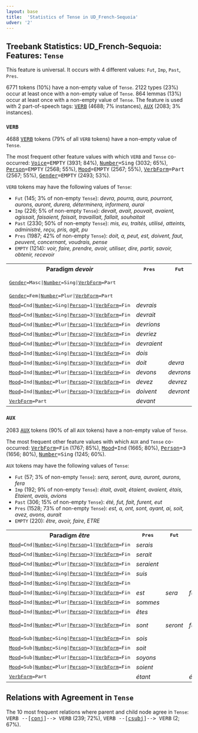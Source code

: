```yaml
---
layout: base
title:  'Statistics of Tense in UD_French-Sequoia'
udver: '2'
---
```


## Treebank Statistics: UD_French-Sequoia: Features: `Tense`

This feature is universal.
It occurs with 4 different values: `Fut`, `Imp`, `Past`, `Pres`.

6771 tokens (10%) have a non-empty value of `Tense`.
2122 types (23%) occur at least once with a non-empty value of `Tense`.
864 lemmas (13%) occur at least once with a non-empty value of `Tense`.
The feature is used with 2 part-of-speech tags: <tt><a href="fr_sequoia-pos-VERB.html">VERB</a></tt> (4688; 7% instances), <tt><a href="fr_sequoia-pos-AUX.html">AUX</a></tt> (2083; 3% instances).

### `VERB`

4688 <tt><a href="fr_sequoia-pos-VERB.html">VERB</a></tt> tokens (79% of all `VERB` tokens) have a non-empty value of `Tense`.

The most frequent other feature values with which `VERB` and `Tense` co-occurred: <tt><a href="fr_sequoia-feat-Voice.html">Voice</a></tt><tt>=EMPTY</tt> (3931; 84%), <tt><a href="fr_sequoia-feat-Number.html">Number</a></tt><tt>=Sing</tt> (3032; 65%), <tt><a href="fr_sequoia-feat-Person.html">Person</a></tt><tt>=EMPTY</tt> (2568; 55%), <tt><a href="fr_sequoia-feat-Mood.html">Mood</a></tt><tt>=EMPTY</tt> (2567; 55%), <tt><a href="fr_sequoia-feat-VerbForm.html">VerbForm</a></tt><tt>=Part</tt> (2567; 55%), <tt><a href="fr_sequoia-feat-Gender.html">Gender</a></tt><tt>=EMPTY</tt> (2493; 53%).

`VERB` tokens may have the following values of `Tense`:

* `Fut` (145; 3% of non-empty `Tense`): <em>devra, pourra, aura, pourront, aurons, auront, durera, déterminera, informera, aurai</em>
* `Imp` (226; 5% of non-empty `Tense`): <em>devait, avait, pouvait, avaient, agissait, faisaient, faisait, travaillait, fallait, souhaitait</em>
* `Past` (2330; 50% of non-empty `Tense`): <em>mis, eu, traités, utilisé, atteints, administré, reçu, pris, agit, pu</em>
* `Pres` (1987; 42% of non-empty `Tense`): <em>doit, a, peut, est, doivent, faut, peuvent, concernant, voudrais, pense</em>
* `EMPTY` (1214): <em>voir, faire, prendre, avoir, utiliser, dire, partir, savoir, obtenir, recevoir</em>

<table>
  <tr><th>Paradigm <i>devoir</i></th><th><tt>Pres</tt></th><th><tt>Fut</tt></th><th><tt>Past</tt></th><th><tt>Imp</tt></th></tr>
  <tr><td><tt><tt><a href="fr_sequoia-feat-Gender.html">Gender</a></tt><tt>=Masc</tt>|<tt><a href="fr_sequoia-feat-Number.html">Number</a></tt><tt>=Sing</tt>|<tt><a href="fr_sequoia-feat-VerbForm.html">VerbForm</a></tt><tt>=Part</tt></tt></td><td></td><td></td><td><em>dû, du</em></td><td></td></tr>
  <tr><td><tt><tt><a href="fr_sequoia-feat-Gender.html">Gender</a></tt><tt>=Fem</tt>|<tt><a href="fr_sequoia-feat-Number.html">Number</a></tt><tt>=Plur</tt>|<tt><a href="fr_sequoia-feat-VerbForm.html">VerbForm</a></tt><tt>=Part</tt></tt></td><td></td><td></td><td><em>dues</em></td><td></td></tr>
  <tr><td><tt><tt><a href="fr_sequoia-feat-Mood.html">Mood</a></tt><tt>=Cnd</tt>|<tt><a href="fr_sequoia-feat-Number.html">Number</a></tt><tt>=Sing</tt>|<tt><a href="fr_sequoia-feat-Person.html">Person</a></tt><tt>=1</tt>|<tt><a href="fr_sequoia-feat-VerbForm.html">VerbForm</a></tt><tt>=Fin</tt></tt></td><td><em>devrais</em></td><td></td><td></td><td></td></tr>
  <tr><td><tt><tt><a href="fr_sequoia-feat-Mood.html">Mood</a></tt><tt>=Cnd</tt>|<tt><a href="fr_sequoia-feat-Number.html">Number</a></tt><tt>=Sing</tt>|<tt><a href="fr_sequoia-feat-Person.html">Person</a></tt><tt>=3</tt>|<tt><a href="fr_sequoia-feat-VerbForm.html">VerbForm</a></tt><tt>=Fin</tt></tt></td><td><em>devrait</em></td><td></td><td></td><td></td></tr>
  <tr><td><tt><tt><a href="fr_sequoia-feat-Mood.html">Mood</a></tt><tt>=Cnd</tt>|<tt><a href="fr_sequoia-feat-Number.html">Number</a></tt><tt>=Plur</tt>|<tt><a href="fr_sequoia-feat-Person.html">Person</a></tt><tt>=1</tt>|<tt><a href="fr_sequoia-feat-VerbForm.html">VerbForm</a></tt><tt>=Fin</tt></tt></td><td><em>devrions</em></td><td></td><td></td><td></td></tr>
  <tr><td><tt><tt><a href="fr_sequoia-feat-Mood.html">Mood</a></tt><tt>=Cnd</tt>|<tt><a href="fr_sequoia-feat-Number.html">Number</a></tt><tt>=Plur</tt>|<tt><a href="fr_sequoia-feat-Person.html">Person</a></tt><tt>=2</tt>|<tt><a href="fr_sequoia-feat-VerbForm.html">VerbForm</a></tt><tt>=Fin</tt></tt></td><td><em>devriez</em></td><td></td><td></td><td></td></tr>
  <tr><td><tt><tt><a href="fr_sequoia-feat-Mood.html">Mood</a></tt><tt>=Cnd</tt>|<tt><a href="fr_sequoia-feat-Number.html">Number</a></tt><tt>=Plur</tt>|<tt><a href="fr_sequoia-feat-Person.html">Person</a></tt><tt>=3</tt>|<tt><a href="fr_sequoia-feat-VerbForm.html">VerbForm</a></tt><tt>=Fin</tt></tt></td><td><em>devraient</em></td><td></td><td></td><td></td></tr>
  <tr><td><tt><tt><a href="fr_sequoia-feat-Mood.html">Mood</a></tt><tt>=Ind</tt>|<tt><a href="fr_sequoia-feat-Number.html">Number</a></tt><tt>=Sing</tt>|<tt><a href="fr_sequoia-feat-Person.html">Person</a></tt><tt>=1</tt>|<tt><a href="fr_sequoia-feat-VerbForm.html">VerbForm</a></tt><tt>=Fin</tt></tt></td><td><em>dois</em></td><td></td><td></td><td></td></tr>
  <tr><td><tt><tt><a href="fr_sequoia-feat-Mood.html">Mood</a></tt><tt>=Ind</tt>|<tt><a href="fr_sequoia-feat-Number.html">Number</a></tt><tt>=Sing</tt>|<tt><a href="fr_sequoia-feat-Person.html">Person</a></tt><tt>=3</tt>|<tt><a href="fr_sequoia-feat-VerbForm.html">VerbForm</a></tt><tt>=Fin</tt></tt></td><td><em>doit</em></td><td><em>devra</em></td><td></td><td><em>devait</em></td></tr>
  <tr><td><tt><tt><a href="fr_sequoia-feat-Mood.html">Mood</a></tt><tt>=Ind</tt>|<tt><a href="fr_sequoia-feat-Number.html">Number</a></tt><tt>=Plur</tt>|<tt><a href="fr_sequoia-feat-Person.html">Person</a></tt><tt>=1</tt>|<tt><a href="fr_sequoia-feat-VerbForm.html">VerbForm</a></tt><tt>=Fin</tt></tt></td><td><em>devons</em></td><td><em>devrons</em></td><td></td><td></td></tr>
  <tr><td><tt><tt><a href="fr_sequoia-feat-Mood.html">Mood</a></tt><tt>=Ind</tt>|<tt><a href="fr_sequoia-feat-Number.html">Number</a></tt><tt>=Plur</tt>|<tt><a href="fr_sequoia-feat-Person.html">Person</a></tt><tt>=2</tt>|<tt><a href="fr_sequoia-feat-VerbForm.html">VerbForm</a></tt><tt>=Fin</tt></tt></td><td><em>devez</em></td><td><em>devrez</em></td><td></td><td></td></tr>
  <tr><td><tt><tt><a href="fr_sequoia-feat-Mood.html">Mood</a></tt><tt>=Ind</tt>|<tt><a href="fr_sequoia-feat-Number.html">Number</a></tt><tt>=Plur</tt>|<tt><a href="fr_sequoia-feat-Person.html">Person</a></tt><tt>=3</tt>|<tt><a href="fr_sequoia-feat-VerbForm.html">VerbForm</a></tt><tt>=Fin</tt></tt></td><td><em>doivent</em></td><td><em>devront</em></td><td></td><td><em>devaient</em></td></tr>
  <tr><td><tt><tt><a href="fr_sequoia-feat-VerbForm.html">VerbForm</a></tt><tt>=Part</tt></tt></td><td><em>devant</em></td><td></td><td></td><td></td></tr>
</table>

### `AUX`

2083 <tt><a href="fr_sequoia-pos-AUX.html">AUX</a></tt> tokens (90% of all `AUX` tokens) have a non-empty value of `Tense`.

The most frequent other feature values with which `AUX` and `Tense` co-occurred: <tt><a href="fr_sequoia-feat-VerbForm.html">VerbForm</a></tt><tt>=Fin</tt> (1767; 85%), <tt><a href="fr_sequoia-feat-Mood.html">Mood</a></tt><tt>=Ind</tt> (1665; 80%), <tt><a href="fr_sequoia-feat-Person.html">Person</a></tt><tt>=3</tt> (1656; 80%), <tt><a href="fr_sequoia-feat-Number.html">Number</a></tt><tt>=Sing</tt> (1245; 60%).

`AUX` tokens may have the following values of `Tense`:

* `Fut` (57; 3% of non-empty `Tense`): <em>sera, seront, aura, auront, aurons, fera</em>
* `Imp` (192; 9% of non-empty `Tense`): <em>était, avait, étaient, avaient, étais, Etaient, avais, avions</em>
* `Past` (306; 15% of non-empty `Tense`): <em>été, fut, fait, furent, eut</em>
* `Pres` (1528; 73% of non-empty `Tense`): <em>est, a, ont, sont, ayant, ai, soit, avez, avons, aurait</em>
* `EMPTY` (220): <em>être, avoir, faire, ETRE</em>

<table>
  <tr><th>Paradigm <i>être</i></th><th><tt>Pres</tt></th><th><tt>Fut</tt></th><th><tt>Past</tt></th><th><tt>Imp</tt></th></tr>
  <tr><td><tt><tt><a href="fr_sequoia-feat-Mood.html">Mood</a></tt><tt>=Cnd</tt>|<tt><a href="fr_sequoia-feat-Number.html">Number</a></tt><tt>=Sing</tt>|<tt><a href="fr_sequoia-feat-Person.html">Person</a></tt><tt>=1</tt>|<tt><a href="fr_sequoia-feat-VerbForm.html">VerbForm</a></tt><tt>=Fin</tt></tt></td><td><em>serais</em></td><td></td><td></td><td></td></tr>
  <tr><td><tt><tt><a href="fr_sequoia-feat-Mood.html">Mood</a></tt><tt>=Cnd</tt>|<tt><a href="fr_sequoia-feat-Number.html">Number</a></tt><tt>=Sing</tt>|<tt><a href="fr_sequoia-feat-Person.html">Person</a></tt><tt>=3</tt>|<tt><a href="fr_sequoia-feat-VerbForm.html">VerbForm</a></tt><tt>=Fin</tt></tt></td><td><em>serait</em></td><td></td><td></td><td></td></tr>
  <tr><td><tt><tt><a href="fr_sequoia-feat-Mood.html">Mood</a></tt><tt>=Cnd</tt>|<tt><a href="fr_sequoia-feat-Number.html">Number</a></tt><tt>=Plur</tt>|<tt><a href="fr_sequoia-feat-Person.html">Person</a></tt><tt>=3</tt>|<tt><a href="fr_sequoia-feat-VerbForm.html">VerbForm</a></tt><tt>=Fin</tt></tt></td><td><em>seraient</em></td><td></td><td></td><td></td></tr>
  <tr><td><tt><tt><a href="fr_sequoia-feat-Mood.html">Mood</a></tt><tt>=Ind</tt>|<tt><a href="fr_sequoia-feat-Number.html">Number</a></tt><tt>=Sing</tt>|<tt><a href="fr_sequoia-feat-Person.html">Person</a></tt><tt>=1</tt>|<tt><a href="fr_sequoia-feat-VerbForm.html">VerbForm</a></tt><tt>=Fin</tt></tt></td><td><em>suis</em></td><td></td><td></td><td><em>étais</em></td></tr>
  <tr><td><tt><tt><a href="fr_sequoia-feat-Mood.html">Mood</a></tt><tt>=Ind</tt>|<tt><a href="fr_sequoia-feat-Number.html">Number</a></tt><tt>=Sing</tt>|<tt><a href="fr_sequoia-feat-Person.html">Person</a></tt><tt>=2</tt>|<tt><a href="fr_sequoia-feat-VerbForm.html">VerbForm</a></tt><tt>=Fin</tt></tt></td><td></td><td></td><td></td><td><em>étais</em></td></tr>
  <tr><td><tt><tt><a href="fr_sequoia-feat-Mood.html">Mood</a></tt><tt>=Ind</tt>|<tt><a href="fr_sequoia-feat-Number.html">Number</a></tt><tt>=Sing</tt>|<tt><a href="fr_sequoia-feat-Person.html">Person</a></tt><tt>=3</tt>|<tt><a href="fr_sequoia-feat-VerbForm.html">VerbForm</a></tt><tt>=Fin</tt></tt></td><td><em>est</em></td><td><em>sera</em></td><td><em>fut</em></td><td><em>était</em></td></tr>
  <tr><td><tt><tt><a href="fr_sequoia-feat-Mood.html">Mood</a></tt><tt>=Ind</tt>|<tt><a href="fr_sequoia-feat-Number.html">Number</a></tt><tt>=Plur</tt>|<tt><a href="fr_sequoia-feat-Person.html">Person</a></tt><tt>=1</tt>|<tt><a href="fr_sequoia-feat-VerbForm.html">VerbForm</a></tt><tt>=Fin</tt></tt></td><td><em>sommes</em></td><td></td><td></td><td></td></tr>
  <tr><td><tt><tt><a href="fr_sequoia-feat-Mood.html">Mood</a></tt><tt>=Ind</tt>|<tt><a href="fr_sequoia-feat-Number.html">Number</a></tt><tt>=Plur</tt>|<tt><a href="fr_sequoia-feat-Person.html">Person</a></tt><tt>=2</tt>|<tt><a href="fr_sequoia-feat-VerbForm.html">VerbForm</a></tt><tt>=Fin</tt></tt></td><td><em>êtes</em></td><td></td><td></td><td></td></tr>
  <tr><td><tt><tt><a href="fr_sequoia-feat-Mood.html">Mood</a></tt><tt>=Ind</tt>|<tt><a href="fr_sequoia-feat-Number.html">Number</a></tt><tt>=Plur</tt>|<tt><a href="fr_sequoia-feat-Person.html">Person</a></tt><tt>=3</tt>|<tt><a href="fr_sequoia-feat-VerbForm.html">VerbForm</a></tt><tt>=Fin</tt></tt></td><td><em>sont</em></td><td><em>seront</em></td><td><em>furent</em></td><td><em>étaient, Etaient</em></td></tr>
  <tr><td><tt><tt><a href="fr_sequoia-feat-Mood.html">Mood</a></tt><tt>=Sub</tt>|<tt><a href="fr_sequoia-feat-Number.html">Number</a></tt><tt>=Sing</tt>|<tt><a href="fr_sequoia-feat-Person.html">Person</a></tt><tt>=1</tt>|<tt><a href="fr_sequoia-feat-VerbForm.html">VerbForm</a></tt><tt>=Fin</tt></tt></td><td><em>sois</em></td><td></td><td></td><td></td></tr>
  <tr><td><tt><tt><a href="fr_sequoia-feat-Mood.html">Mood</a></tt><tt>=Sub</tt>|<tt><a href="fr_sequoia-feat-Number.html">Number</a></tt><tt>=Sing</tt>|<tt><a href="fr_sequoia-feat-Person.html">Person</a></tt><tt>=3</tt>|<tt><a href="fr_sequoia-feat-VerbForm.html">VerbForm</a></tt><tt>=Fin</tt></tt></td><td><em>soit</em></td><td></td><td></td><td></td></tr>
  <tr><td><tt><tt><a href="fr_sequoia-feat-Mood.html">Mood</a></tt><tt>=Sub</tt>|<tt><a href="fr_sequoia-feat-Number.html">Number</a></tt><tt>=Plur</tt>|<tt><a href="fr_sequoia-feat-Person.html">Person</a></tt><tt>=1</tt>|<tt><a href="fr_sequoia-feat-VerbForm.html">VerbForm</a></tt><tt>=Fin</tt></tt></td><td><em>soyons</em></td><td></td><td></td><td></td></tr>
  <tr><td><tt><tt><a href="fr_sequoia-feat-Mood.html">Mood</a></tt><tt>=Sub</tt>|<tt><a href="fr_sequoia-feat-Number.html">Number</a></tt><tt>=Plur</tt>|<tt><a href="fr_sequoia-feat-Person.html">Person</a></tt><tt>=3</tt>|<tt><a href="fr_sequoia-feat-VerbForm.html">VerbForm</a></tt><tt>=Fin</tt></tt></td><td><em>soient</em></td><td></td><td></td><td></td></tr>
  <tr><td><tt><tt><a href="fr_sequoia-feat-VerbForm.html">VerbForm</a></tt><tt>=Part</tt></tt></td><td><em>étant</em></td><td></td><td><em>été</em></td><td></td></tr>
</table>

## Relations with Agreement in `Tense`

The 10 most frequent relations where parent and child node agree in `Tense`:
<tt>VERB --[<tt><a href="fr_sequoia-dep-conj.html">conj</a></tt>]--> VERB</tt> (239; 72%),
<tt>VERB --[<tt><a href="fr_sequoia-dep-csubj.html">csubj</a></tt>]--> VERB</tt> (2; 67%).

